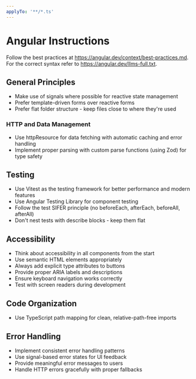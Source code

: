 ```yaml
---
applyTo: '**/*.ts'
---
```


# Angular Instructions

Follow the best practices at https://angular.dev/context/best-practices.md.
For the correct syntax refer to https://angular.dev/llms-full.txt.

## General Principles

- Make use of signals where possible for reactive state management
- Prefer template-driven forms over reactive forms
- Prefer flat folder structure - keep files close to where they're used

### HTTP and Data Management

- Use httpResource for data fetching with automatic caching and error handling
- Implement proper parsing with custom parse functions (using Zod) for type safety

## Testing

- Use Vitest as the testing framework for better performance and modern features
- Use Angular Testing Library for component testing
- Follow the test SIFER principle (no beforeEach, afterEach, beforeAll, afterAll)
- Don't nest tests with describe blocks - keep them flat

## Accessibility

- Think about accessibility in all components from the start
- Use semantic HTML elements appropriately
- Always add explicit type attributes to buttons
- Provide proper ARIA labels and descriptions
- Ensure keyboard navigation works correctly
- Test with screen readers during development

## Code Organization

- Use TypeScript path mapping for clean, relative-path-free imports

## Error Handling

- Implement consistent error handling patterns
- Use signal-based error states for UI feedback
- Provide meaningful error messages to users
- Handle HTTP errors gracefully with proper fallbacks
